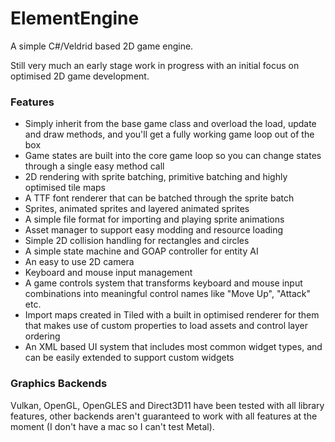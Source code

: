 # ElementEngine
A simple C#/Veldrid based 2D game engine.

Still very much an early stage work in progress with an initial focus on optimised 2D game development.

### Features
* Simply inherit from the base game class and overload the load, update and draw methods, and you'll get a fully working game loop out of the box
* Game states are built into the core game loop so you can change states through a single easy method call
* 2D rendering with sprite batching, primitive batching and highly optimised tile maps
* A TTF font renderer that can be batched through the sprite batch
* Sprites, animated sprites and layered animated sprites
* A simple file format for importing and playing sprite animations
* Asset manager to support easy modding and resource loading
* Simple 2D collision handling for rectangles and circles
* A simple state machine and GOAP controller for entity AI
* An easy to use 2D camera
* Keyboard and mouse input management
* A game controls system that transforms keyboard and mouse input combinations into meaningful control names like "Move Up", "Attack" etc.
* Import maps created in Tiled with a built in optimised renderer for them that makes use of custom properties to load assets and control layer ordering
* An XML based UI system that includes most common widget types, and can be easily extended to support custom widgets

### Graphics Backends
Vulkan, OpenGL, OpenGLES and Direct3D11 have been tested with all library features, other backends aren't guaranteed to work with all features at the moment (I don't have a mac so I can't test Metal).